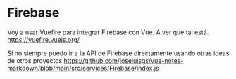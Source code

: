 # Firebase

Voy a usar Vuefire para integrar Firebase con Vue. A ver que tal está.
https://vuefire.vuejs.org/

Si no siempre puedo ir a la API de Firebase directamente usando otras ideas de otros proyectos
https://github.com/joseluisgs/vue-notes-markdown/blob/main/src/services/Firebase/index.js